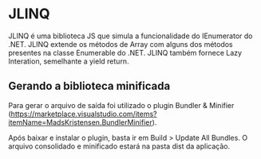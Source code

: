 # JLINQ
JLINQ é uma biblioteca JS que simula a funcionalidade do IEnumerator do .NET.
JLINQ extende os métodos de Array com alguns dos métodos presentes na classe Enumerable do .NET.
JLINQ também fornece Lazy Interation, semelhante a yield return.

## Gerando a biblioteca minificada
Para gerar o arquivo de saída foi utilizado o plugin Bundler & Minifier (https://marketplace.visualstudio.com/items?itemName=MadsKristensen.BundlerMinifier).

Após baixar e instalar o plugin, basta ir em Build > Update All Bundles. O arquivo consolidado e minificado estará na pasta dist da aplicação.
